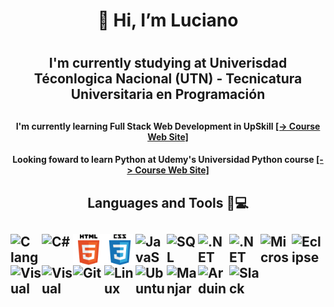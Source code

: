 <div align="center">
  <h1>👋 Hi, I’m Luciano<h1>
  <h2>I'm currently studying at Univerisdad Téconlogica Nacional (UTN) - Tecnicatura Universitaria en Programación<h2>
  <h4>I'm currently learning Full Stack Web Development in UpSkill <a href="https://upskillcourses.com/courses/essential-web-developer-course">[-> Course Web Site]</a><h4>
  <h4>Looking foward to learn Python at Udemy's Universidad Python course <a href="https://www.udemy.com/course/universidad-python-desde-cero-hasta-experto-django-flask-rest-web/">[-> Course Web Site]</a><h4>
</div>

<div align="left">
  <h2 align="center">Languages and Tools 🏅💻<h2>
  <p>
    <!--Lenguajes-->
    <a href="https://www.cprogramming.com/" target="_blank"><img align="left" alt="C langauge" width="50" height="50" src="https://raw.githubusercontent.com/jmnote/z-icons/master/svg/c.svg"></a>
    <a href="https://docs.microsoft.com/en-us/dotnet/csharp/" target="_blank"><img align="left" alt="C#" width="50" height="50" src="https://raw.githubusercontent.com/jmnote/z-icons/master/svg/csharp.svg"></a>
    <a href="https://www.w3schools.com/html/html_intro.asp" target="_blank"><img align="left" alt="HTML" width="50" height="50" src="https://raw.githubusercontent.com/devicons/devicon/master/icons/html5/html5-original-wordmark.svg"></a>
    <a href="https://www.w3schools.com/css/css_intro.asp" target="_blank"><img align="left" alt="CSS" width="50" height="50" src="https://raw.githubusercontent.com/devicons/devicon/master/icons/css3/css3-original-wordmark.svg"></a>
    <a href="https://www.w3schools.com/js/js_intro.asp" target="_blank"><img align="left" alt="JavaScript" width="50" height="50" src="https://raw.githubusercontent.com/jmnote/z-icons/master/svg/javascript.svg"></a>
    <a href="https://www.w3schools.com/sql/sql_intro.asp" target="_blank"><img align="left" alt="SQL" width="50" height="50" src="https://img.icons8.com/dotty/80/000000/sql.png"></a>
    <!--Frameworks-->
    <a href="https://dotnet.microsoft.com/" target="_blank"><img align="left" alt=".NET Core" width="50" height="50" src="https://upload.wikimedia.org/wikipedia/commons/e/ee/.NET_Core_Logo.svg"></a>
    <a href="https://www.microsoft.com/es-ar/download/details.aspx?id=30653" target="_blank"><img align="left" alt=".NET FrameWork" width="50" height="50" src="https://www.vectorlogo.zone/logos/dotnet/dotnet-vertical.svg"></a>
    <a href="https://www.microsoft.com/es-es/sql-server/sql-server-downloads" target="_blank"><img align="left" alt="Microsoft SQL" width="50" height="50" src="https://img.icons8.com/color/48/000000/microsoft-sql-server.png"></a>
    <!--IDE's y Herramientas-->
    <a href="https://www.eclipse.org/" target="_blank"><img align="left" alt="Eclipse" width="50" height="50" src="https://www.vectorlogo.zone/logos/eclipse/eclipse-icon.svg"></a>
    <a href="https://visualstudio.microsoft.com/es/downloads/" target="_blank"><img align="left" alt="Visual Studio" width="50" height="50" src="https://seeklogo.com/images/V/visual-studio-logo-14F95CF819-seeklogo.com.png"></a>
    <a href="https://code.visualstudio.com/" target="_blank"><img align="left" alt="Visual Studio Code" width="50" height="50" src="https://www.vectorlogo.zone/logos/visualstudio_code/visualstudio_code-icon.svg"></a>
    <a href="https://git-scm.com/" target="_blank"><img align="left" alt="Git" width="50" height="50" src="https://www.vectorlogo.zone/logos/git-scm/git-scm-icon.svg"></a>
    <a href="https://linux.org/" target="_blank"><img align="left" alt="Linux" width="50" height="50" src="https://www.vectorlogo.zone/logos/linux/linux-icon.svg"></a>
    <a href="https://ubuntu.com/" target="_blank"><img align="left" alt="Ubuntu" width="50" height="50" src="https://www.vectorlogo.zone/logos/ubuntu/ubuntu-icon.svg"></a>
    <a href="https://manjaro.org/" target="_blank"><img align="left" alt="Manjaro" width="50" height="50" src="https://upload.wikimedia.org/wikipedia/commons/thumb/3/3e/Manjaro-logo.svg/256px-Manjaro-logo.svg.png"></a>
    <a href="https://www.arduino.cc/" target="_blank"><img align="left" alt="Arduino" width="50" height="50" src="https://www.vectorlogo.zone/logos/arduino/arduino-icon.svg"></a>
    <a href="https://slack.com/" target="_blank"><img align="left" alt="Slack" width="50" height="50" src="https://www.vectorlogo.zone/logos/slack/slack-tile.svg"></a>
  </p>
</div>
